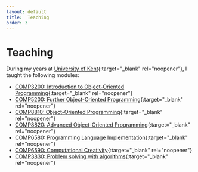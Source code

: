 ```yaml
---
layout: default
title:  Teaching
order: 3
---
```


# Teaching

During my years at [University of Kent](https://www.kent.ac.uk){:target="_blank" rel="noopener"}, I taught the following modules:

- [COMP3200: Introduction to Object-Oriented Programming](https://www.kent.ac.uk/courses/modules/module/COMP3200){:target="_blank" rel="noopener"}
- [COMP5200: Further Object-Oriented Programming](https://www.kent.ac.uk/courses/modules/module/COMP5200){:target="_blank" rel="noopener"}
- [COMP8810: Object-Oriented Programming](https://www.kent.ac.uk/courses/modules/module/COMP8810){:target="_blank" rel="noopener"}
- [COMP8820: Advanced Object-Oriented Programming](https://www.kent.ac.uk/courses/modules/module/COMP8820){:target="_blank" rel="noopener"}
- [COMP6580: Programming Language Implementation](https://www.kent.ac.uk/courses/modules/module/COMP6580){:target="_blank" rel="noopener"}
- [COMP6590: Computational Creativity](https://www.kent.ac.uk/courses/modules/module/COMP6590){:target="_blank" rel="noopener"}
- [COMP3830: Problem solving with algorithms](https://www.kent.ac.uk/courses/modules/module/COMP3830){:target="_blank" rel="noopener"}

